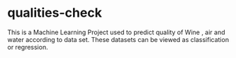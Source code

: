 # qualities-check
This is a Machine Learning Project used to predict quality of Wine , air and water according to data set. These datasets can be viewed as classification or regression.

